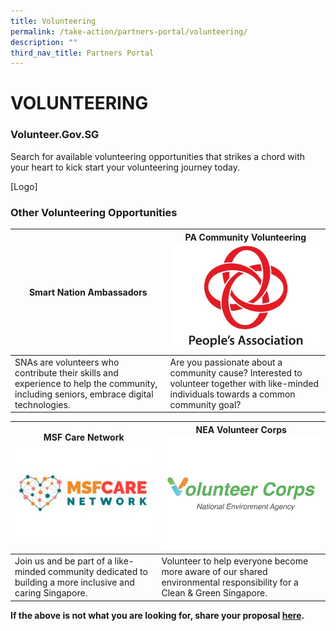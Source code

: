 ```yaml
---
title: Volunteering
permalink: /take-action/partners-portal/volunteering/
description: ""
third_nav_title: Partners Portal
---
```

# VOLUNTEERING

### Volunteer.Gov.SG

Search for available volunteering opportunities that strikes a chord with your heart to kick start your volunteering journey today.

[Logo]

### Other Volunteering Opportunities

| Smart Nation Ambassadors | PA Community Volunteering![](/images/Opportunities/pa-logo_422x304.jpg) |
| --- | - | 
| SNAs are volunteers who contribute their skills and experience to help the community, including seniors, embrace digital technologies.| Are you passionate about a community cause? Interested to volunteer together with like-minded individuals towards a common community goal?| 

| MSF Care Network![](/images/Opportunities/msf-care-network_422x304.jpg) | NEA Volunteer Corps![](/images/Opportunities/volunter-corps_422x304.jpg)|
| --- | - | 
| Join us and be part of a like-minded community dedicated to building a more inclusive and caring Singapore.| Volunteer to help everyone become more aware of our shared environmental responsibility for a Clean & Green Singapore.|



**If the above is not what you are looking for, share your proposal [here](https://go.gov.sg/sgpostageform).**